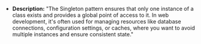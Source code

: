 *   **Description:** "The Singleton pattern ensures that only one instance of a class exists and provides a global point of access to it. In web development, it's often used for managing resources like database connections, configuration settings, or caches, where you want to avoid multiple instances and ensure consistent state."
